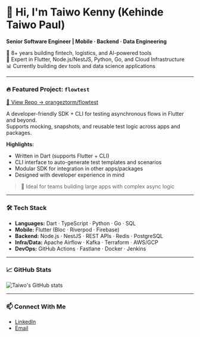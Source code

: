 # 👋 Hi, I'm Taiwo Kenny (Kehinde Taiwo Paul)

**Senior Software Engineer | Mobile · Backend · Data Engineering**

🚀 8+ years building fintech, logistics, and AI-powered tools  
🧠 Expert in Flutter, Node.js/NestJS, Python, Go, and Cloud Infrastructure  
📊 Currently building dev tools and data science applications  


---

### 🔥 Featured Project: `flowtest`

[🔗 View Repo → orangeztorm/flowtest](https://github.com/orangeztorm/flowtest)

A developer-friendly SDK + CLI for testing asynchronous flows in Flutter and beyond.  
Supports mocking, snapshots, and reusable test logic across apps and packages.

**Highlights:**
- Written in Dart (supports Flutter + CLI)
- CLI interface to auto-generate test templates and scenarios
- Modular SDK for integration in other apps/packages
- Designed with developer experience in mind

> 🎯 Ideal for teams building large apps with complex async logic

---

### 🛠️ Tech Stack

- **Languages:** Dart · TypeScript · Python · Go · SQL
- **Mobile:** Flutter (Bloc · Riverpod · Firebase)
- **Backend:** Node.js · NestJS · REST APIs · Redis · PostgreSQL
- **Infra/Data:** Apache Airflow · Kafka · Terraform · AWS/GCP
- **DevOps:** GitHub Actions · Fastlane · Docker · Jenkins

---

### 📈 GitHub Stats

![Taiwo's GitHub stats](https://github-readme-stats.vercel.app/api?username=orangeztorm&show_icons=true&theme=radical)

---

### 📫 Connect With Me

- [LinkedIn](https://www.linkedin.com/in/taiwo-kenny)
- [Email](mailto:taiwokenny45@gmail.com)
